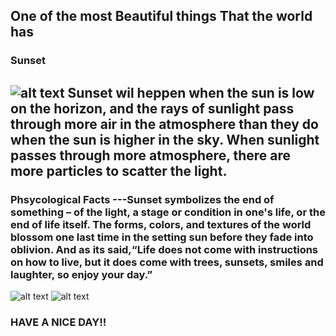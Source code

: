 **One of the most Beautiful things That the world has**
---
### Sunset
![alt text](https://media.istockphoto.com/id/1172427455/photo/beautiful-sunset-over-the-tropical-sea.jpg?s=612x612&w=0&k=20&c=i3R3cbE94hdu6PRWT7cQBStY_wknVzl2pFCjQppzTBg=)
Sunset wil heppen when the sun is low on the horizon, and the rays of sunlight pass through more air in the atmosphere than they do when the sun is higher in the sky. When sunlight passes through more atmosphere, there are more particles to scatter the light.
---
### Phsycological Facts ---Sunset symbolizes the end of something – of the light, a stage or condition in one's life, or the end of life itself. The forms, colors, and textures of the world blossom one last time in the setting sun before they fade into oblivion. And as its said,“Life does not come with instructions on how to live, but it does come with trees, sunsets, smiles and laughter, so enjoy your day.”
![alt text](https://wallpaperaccess.com/full/6784776.jpg)
![alt text](https://images.unsplash.com/photo-1612409578638-b890d0fa9364?ixlib=rb-1.2.1&ixid=MnwxMjA3fDB8MHxwaG90by1yZWxhdGVkfDE0fHx8ZW58MHx8fHw%3D&w=1000&q=80)
### HAVE A NICE DAY!!

